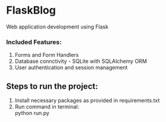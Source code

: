 # FlaskBlog
Web application development using Flask
### Included Features: <br/>
1. Forms and Form Handlers <br/>
2. Database connctivity - SQLite with SQLAlchemy ORM <br/>
3. User authentication and session management

## Steps to run the project:
1. Install necessary packages as provided in requirements.txt
2. Run command in terminal: <br/>
    python run.py
